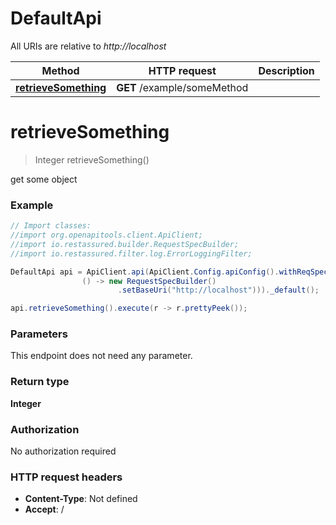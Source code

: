 # DefaultApi

All URIs are relative to *http://localhost*

| Method | HTTP request | Description |
|------------- | ------------- | -------------|
| [**retrieveSomething**](DefaultApi.md#retrieveSomething) | **GET** /example/someMethod |  |


<a id="retrieveSomething"></a>
# **retrieveSomething**
> Integer retrieveSomething()



get some object

### Example
```java
// Import classes:
//import org.openapitools.client.ApiClient;
//import io.restassured.builder.RequestSpecBuilder;
//import io.restassured.filter.log.ErrorLoggingFilter;

DefaultApi api = ApiClient.api(ApiClient.Config.apiConfig().withReqSpecSupplier(
                () -> new RequestSpecBuilder()
                        .setBaseUri("http://localhost")))._default();

api.retrieveSomething().execute(r -> r.prettyPeek());
```

### Parameters
This endpoint does not need any parameter.

### Return type

**Integer**

### Authorization

No authorization required

### HTTP request headers

 - **Content-Type**: Not defined
 - **Accept**: /

